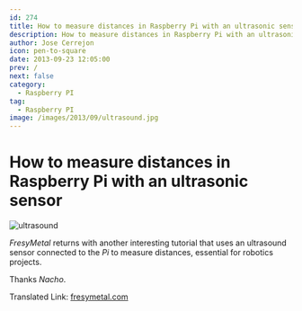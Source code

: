 ```yaml
---
id: 274
title: How to measure distances in Raspberry Pi with an ultrasonic sensor
description: How to measure distances in Raspberry Pi with an ultrasonic sensor
author: Jose Cerrejon
icon: pen-to-square
date: 2013-09-23 12:05:00
prev: /
next: false
category:
  - Raspberry PI
tag:
  - Raspberry PI
image: /images/2013/09/ultrasound.jpg
---
```


# How to measure distances in Raspberry Pi with an ultrasonic sensor

![ultrasound](/images/2013/09/ultrasound.jpg)

*FresyMetal* returns with another interesting tutorial that uses an ultrasound sensor connected to the *Pi* to measure distances, essential for robotics projects.

Thanks *Nacho*.

Translated Link: [fresymetal.com](http://translate.google.com/translate?sl=es&tl=en&js=n&prev=_t&hl=es&ie=UTF-8&u=http%3A%2F%2Fwww.fresymetal.com%2Fcomo-medir-distancias-en-raspberry-con-sensor-de-ultrasonidos%2F)